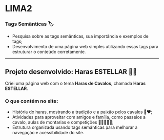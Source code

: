 #  LIMA2 


### Tags Semânticas 🏷️

- Pesquisa sobre as tags semânticas, sua importância e exemplos de tags;
- Desenvolvimento de uma página web simples utilizando essas tags para estruturar o conteúdo corretamente.

---

## Projeto desenvolvido: Haras ESTELLAR 🐎✨

Criei uma página web com o tema **Haras de Cavalos**, chamada **Haras ESTELLAR**. 

### O que contém no site:
- História do haras, mostrando a tradição e a paixão pelos cavalos 🐴❤️;
- Atividades para aproveitar com amigos e família, como passeios a cavalo, aulas de montarias e competições 🎉👨‍👩‍👧‍👦;
- Estrutura organizada usando tags semânticas para melhorar a navegação e acessibilidade do site.


